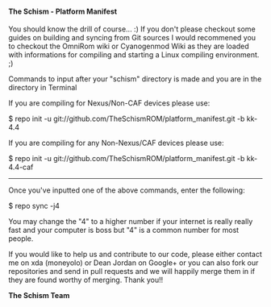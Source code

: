 <h4>
The Schism - Platform Manifest
</h4>
You should know the drill of course... :) If you don't please checkout some guides on building and syncing from Git sources
I would recommened you to checkout the OmniRom wiki or Cyanogenmod Wiki as they are loaded with informations for compiling and starting a Linux compiling environment. ;) 

Commands to input after your "schism" directory is made and you are in the directory in Terminal

If you are compiling for Nexus/Non-CAF devices please use:

$ repo init -u git://github.com/TheSchismROM/platform_manifest.git -b kk-4.4

If you are compiling for any Non-Nexus/CAF devices please use: 

$ repo init -u git://github.com/TheSchismROM/platform_manifest.git -b kk-4.4-caf

---

Once you've inputted one of the above commands, enter the following:

$ repo sync -j4

You may change the "4" to a higher number if your internet is really really fast and your computer is boss but "4" is a common number for most people.

If you would like to help us and contribute to our code, please either contact me on xda (moneyolo) or Dean Jordan on Google+ or you can also fork our repositories and send in pull requests and we will happily merge them in if they are found worthy of merging. Thank you!!

<b>
The Schism Team
</b>
